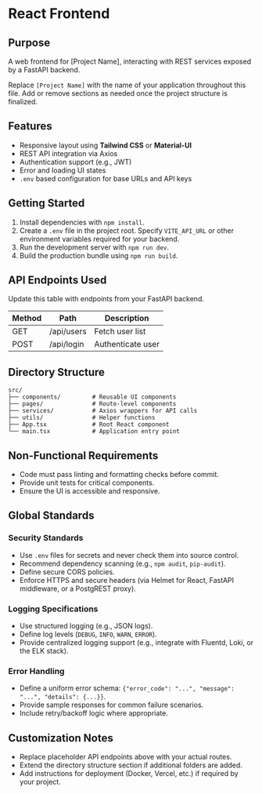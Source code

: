 # React Frontend

## Purpose
A web frontend for [Project Name], interacting with REST services exposed by a FastAPI backend.

Replace `[Project Name]` with the name of your application throughout this file. Add or remove sections as needed once the project structure is finalized.

## Features
- Responsive layout using **Tailwind CSS** or **Material-UI**
- REST API integration via Axios
- Authentication support (e.g., JWT)
- Error and loading UI states
- `.env` based configuration for base URLs and API keys

## Getting Started
1. Install dependencies with `npm install`.
2. Create a `.env` file in the project root. Specify `VITE_API_URL` or other environment variables required for your backend.
3. Run the development server with `npm run dev`.
4. Build the production bundle using `npm run build`.

## API Endpoints Used
Update this table with endpoints from your FastAPI backend.

| Method | Path          | Description        |
|--------|---------------|--------------------|
| GET    | /api/users    | Fetch user list    |
| POST   | /api/login    | Authenticate user  |

## Directory Structure
```
src/
├── components/         # Reusable UI components
├── pages/              # Route-level components
├── services/           # Axios wrappers for API calls
├── utils/              # Helper functions
├── App.tsx             # Root React component
└── main.tsx            # Application entry point
```

## Non-Functional Requirements
- Code must pass linting and formatting checks before commit.
- Provide unit tests for critical components.
- Ensure the UI is accessible and responsive.

## Global Standards

### Security Standards
- Use `.env` files for secrets and never check them into source control.
- Recommend dependency scanning (e.g., `npm audit`, `pip-audit`).
- Define secure CORS policies.
- Enforce HTTPS and secure headers (via Helmet for React, FastAPI middleware, or a PostgREST proxy).

### Logging Specifications
- Use structured logging (e.g., JSON logs).
- Define log levels (`DEBUG`, `INFO`, `WARN`, `ERROR`).
- Provide centralized logging support (e.g., integrate with Fluentd, Loki, or the ELK stack).

### Error Handling
- Define a uniform error schema: `{"error_code": "...", "message": "...", "details": {...}}`.
- Provide sample responses for common failure scenarios.
- Include retry/backoff logic where appropriate.

## Customization Notes
- Replace placeholder API endpoints above with your actual routes.
- Extend the directory structure section if additional folders are added.
- Add instructions for deployment (Docker, Vercel, etc.) if required by your project.

